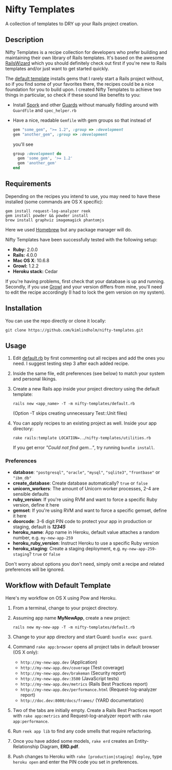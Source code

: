 Nifty Templates
===============

A collection of templates to DRY up your Rails project creation.

## Description

Nifty Templates is a recipe collection for developers who prefer building and maintaining their own library of Rails templates. It's based on the awesome [RailsWizard](http://railswizard.org/) which you should definitely check out first if you're new to Rails templates and/or just want to get started quickly.

The [default template](default.rb) installs gems that I rarely start a Rails project without, so if you find some of your favorites there, the recipes could be a nice foundation for you to build upon. I created Nifty Templates to achieve two things in particular, so check if these sound like benefits to you:

* Install [Spork](https://github.com/sporkrb/spork) and other [Guards](https://github.com/guard/guard/wiki/List-of-available-Guards) without manually fiddling around with `Guardfile` and `spec_helper.rb`
* Have a nice, readable `Gemfile` with gem groups so that instead of

    ```ruby
    gem "some_gem", ">= 1.2", :group => :development
    gem "another_gem", :group => :development
    ```

  you'll see

    ```ruby
    group :development do
      gem 'some_gem', '>= 1.2'
      gem 'another_gem'
    end
    ```

## Requirements

Depending on the recipes you intend to use, you may need to have these installed (some commands are OS X specific):

    gem install request-log-analyzer reek
    gem install powder && powder install
    brew install graphviz imagemagick phantomjs

Here we used [Homebrew](http://mxcl.github.io/homebrew/) but any package manager will do.

Nifty Templates have been successfully tested with the following setup:

* __Ruby:__ 2.0.0
* __Rails:__ 4.0.0
* __Mac OS X__: 10.6.8
* __Growl:__ 1.2.2
* __Heroku stack:__ Cedar

If you're having problems, first check that your database is up and running. Secondly, if you use [Growl](http://growl.info/) and your version differs from mine, you'll need to edit the recipe accordingly (I had to lock the gem version on my system).

## Installation

You can use the repo directly or clone it locally:

    git clone https://github.com/kimlindholm/nifty-templates.git

## Usage

1. Edit [default.rb](default.rb) by first commenting out all recipes and add the ones you need. I suggest testing step 3 after each added recipe.

2. Inside the same file, edit preferences (see below) to match your system and personal likings.

3. Create a new Rails app inside your project directory using the default template:

    ```
    rails new <app_name> -T -m nifty-templates/default.rb
    ```

    (Option -T skips creating unnecessary Test::Unit files)

4. You can apply recipes to an existing project as well. Inside your app directory:

    ```
    rake rails:template LOCATION=../nifty-templates/utilities.rb
    ```

    If you get error _"Could not find gem..."_, try running ``bundle install``.

### Preferences

* __database__: ``"postgresql"``, ``"oracle"``, ``"mysql"``, ``"sqlite3"``, ``"frontbase"`` or ``"ibm_db"``
* __create_database__: Create database automatically? ``true`` or ``false``
* __unicorn_workers__: The amount of Unicorn worker processes, 2-4 are sensible defaults
* __ruby_version__: If you're using RVM and want to force a specific Ruby version, define it here
* __gemset__: If you're using RVM and want to force a specific gemset, define it here
* __doorcode__: 3-6 digit PIN code to protect your app in production or staging, default is __*12345*__
* __heroku_name__: App name in Heroku, default value attaches a random number, e.g. ``my-new-app-259``
* __heroku_ruby_version__: Instruct Heroku to use a specific Ruby version
* __heroku_staging__: Create a staging deployment, e.g. ``my-new-app-259-staging``? ``true`` or ``false``

Don't worry about options you don't need, simply omit a recipe and related preferences will be ignored.

## Workflow with Default Template

Here's my workflow on OS X using Pow and Heroku.

1. From a terminal, change to your project directory.

2. Assuming app name __MyNewApp__, create a new project:

    ```
    rails new my-new-app -T -m nifty-templates/default.rb
    ```

3. Change to your app directory and start Guard: ``bundle exec guard``.

4. Command ``rake app:browser`` opens all project tabs in default browser (OS X only):
    * ``http://my-new-app.dev`` (Application)
    * ``http://my-new-app.dev/coverage`` (Test coverage)
    * ``http://my-new-app.dev/brakeman`` (Security report)
    * ``http://my-new-app.dev:3500`` (JavaScript tests)
    * ``http://my-new-app.dev/metrics`` (Rails Best Practices report)
    * ``http://my-new-app.dev/performance.html`` (Request-log-analyzer report)
    * ``http://doc.dev:8000/docs/frames/`` (YARD documentation)

5. Two of the tabs are initially empty. Create a Rails Best Practices report with ``rake app:metrics`` and Request-log-analyzer report with ``rake app:performance``.

6. Run ``reek app lib`` to find any code smells that require refactoring.

7. Once you have added some models, ``rake erd`` creates an Entity-Relationship Diagram, __ERD.pdf__.

8. Push changes to Heroku with ``rake [production|staging] deploy``, type ``heroku open`` and enter the PIN code you set in preferences.
